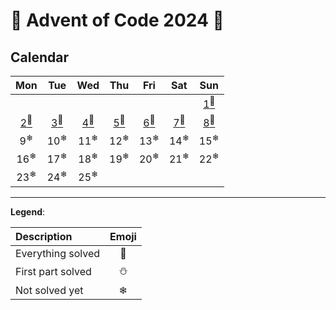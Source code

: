 # 🎄 Advent of Code 2024 🎄

## Calendar
| Mon	                            |	Tue	                            |	Wed	                            |	Thu	                            |	Fri	                            |	Sat	                            |	Sun	                            |
| :-------------------------------: | :-------------------------------: | :-------------------------------: | :-------------------------------: | :-------------------------------: | :-------------------------------: | :-------------------------------: |
|                                   |		                            |		                            |		                            |		                            |		                            | [1<sup>🌟</sup>](src/days/d1.rs)  |
| [2<sup>🌟</sup>](src/days/d2.rs)  | [3<sup>🌟</sup>](src/days/d3.rs)  | [4<sup>🌟</sup>](src/days/d4.rs)  | [5<sup>🌟</sup>](src/days/d5.rs)  | [6<sup>🌟</sup>](src/days/d6.rs)  | [7<sup>🌟</sup>](src/days/d7.rs)  | [8<sup>🌟</sup>](src/days/d8.rs)  |
|	9<sup>❄</sup>                   |	10<sup>❄</sup>                  |	11<sup>❄</sup>                 |	12<sup>❄</sup>                 |	13<sup>❄</sup>                 |	14<sup>❄</sup>                |	15<sup>❄</sup>                    |
|	16<sup>❄</sup>                  |	17<sup>❄</sup>                  |	18<sup>❄</sup>                 |	19<sup>❄</sup>                 |	20<sup>❄</sup>                 |	21<sup>❄</sup>                |	22<sup>❄</sup>                    |
|	23<sup>❄</sup>                  |	24<sup>❄</sup>                  |	25<sup>❄</sup>                 |		                           |                                   |		                           |		                           |

___

**Legend**:

| Description       | Emoji |
| :---------------- | :---: |
| Everything solved |  🌟   |
| First part solved |  ⛄   |
| Not solved yet    |  ❄    |
